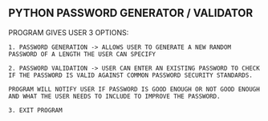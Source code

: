 PYTHON PASSWORD GENERATOR / VALIDATOR
-------------------------------------
PROGRAM GIVES USER 3 OPTIONS:

    1. PASSWORD GENERATION -> ALLOWS USER TO GENERATE A NEW RANDOM PASSWORD OF A LENGTH THE USER CAN SPECIFY

    2. PASSWORD VALIDATION -> USER CAN ENTER AN EXISTING PASSWORD TO CHECK IF THE PASSWORD IS VALID AGAINST COMMON PASSWORD SECURITY STANDARDS.

    PROGRAM WILL NOTIFY USER IF PASSWORD IS GOOD ENOUGH OR NOT GOOD ENOUGH AND WHAT THE USER NEEDS TO INCLUDE TO IMPROVE THE PASSWORD.

    3. EXIT PROGRAM
